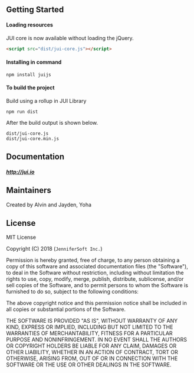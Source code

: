 ## Getting Started

#### Loading resources
JUI core is now available without loading the jQuery.
```html
<script src="dist/jui-core.js"></script>
```

#### Installing in command
```
npm install juijs
```

#### To build the project
Build using a rollup in JUI Library
```
npm run dist
```

After the build output is shown below.
```
dist/jui-core.js
dist/jui-core.min.js
```

## Documentation

##### http://jui.io

## Maintainers

Created by Alvin and Jayden, Yoha

## License

MIT License 

Copyright (C) 2018 (```JenniferSoft Inc.```)

Permission is hereby granted, free of charge, to any person obtaining a copy
of this software and associated documentation files (the "Software"), to deal
in the Software without restriction, including without limitation the rights
to use, copy, modify, merge, publish, distribute, sublicense, and/or sell
copies of the Software, and to permit persons to whom the Software is
furnished to do so, subject to the following conditions:

The above copyright notice and this permission notice shall be included in
all copies or substantial portions of the Software.

THE SOFTWARE IS PROVIDED "AS IS", WITHOUT WARRANTY OF ANY KIND, EXPRESS OR
IMPLIED, INCLUDING BUT NOT LIMITED TO THE WARRANTIES OF MERCHANTABILITY,
FITNESS FOR A PARTICULAR PURPOSE AND NONINFRINGEMENT. IN NO EVENT SHALL THE
AUTHORS OR COPYRIGHT HOLDERS BE LIABLE FOR ANY CLAIM, DAMAGES OR OTHER
LIABILITY, WHETHER IN AN ACTION OF CONTRACT, TORT OR OTHERWISE, ARISING FROM,
OUT OF OR IN CONNECTION WITH THE SOFTWARE OR THE USE OR OTHER DEALINGS IN
THE SOFTWARE.
